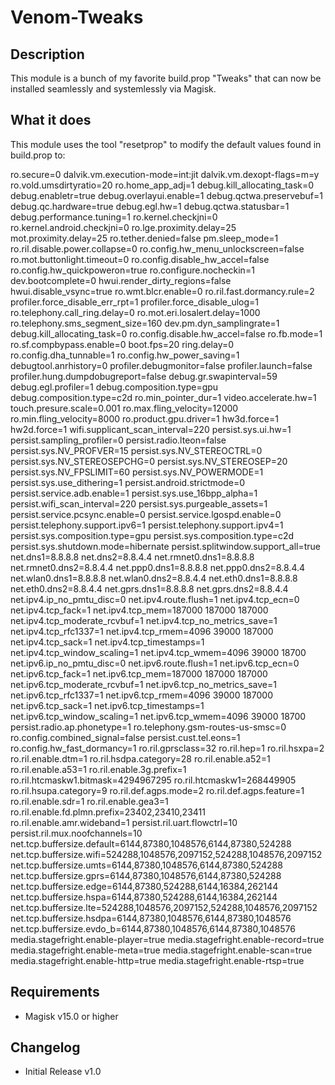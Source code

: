 # Venom-Tweaks
## Description
This module is a bunch of my favorite build.prop "Tweaks" that can now be installed seamlessly and systemlessly via Magisk.

## What it does
This module uses the tool "resetprop" to modify the default values found in build.prop to:

ro.secure=0
dalvik.vm.execution-mode=int:jit
dalvik.vm.dexopt-flags=m=y
ro.vold.umsdirtyratio=20
ro.home_app_adj=1
debug.kill_allocating_task=0
debug.enabletr=true
debug.overlayui.enable=1
debug.qctwa.preservebuf=1
debug.qc.hardware=true
debug.egl.hw=1
debug.qctwa.statusbar=1
debug.performance.tuning=1
ro.kernel.checkjni=0
ro.kernel.android.checkjni=0
ro.lge.proximity.delay=25
mot.proximity.delay=25
ro.tether.denied=false
pm.sleep_mode=1
ro.ril.disable.power.collapse=0
ro.config.hw_menu_unlockscreen=false
ro.mot.buttonlight.timeout=0
ro.config.disable_hw_accel=false 
ro.config.hw_quickpoweron=true
ro.configure.nocheckin=1
dev.bootcomplete=0
hwui.render_dirty_regions=false
hwui.disable_vsync=true
ro.wmt.blcr.enable=0
ro.ril.fast.dormancy.rule=2
profiler.force_disable_err_rpt=1
profiler.force_disable_ulog=1
ro.telephony.call_ring.delay=0
ro.mot.eri.losalert.delay=1000
ro.telephony.sms_segment_size=160
dev.pm.dyn_samplingrate=1
debug.kill_allocating_task=0
ro.config.disable.hw_accel=false
ro.fb.mode=1
ro.sf.compbypass.enable=0
boot.fps=20
ring.delay=0
ro.config.dha_tunnable=1
ro.config.hw_power_saving=1 
debugtool.anrhistory=0
profiler.debugmonitor=false
profiler.launch=false
profiler.hung.dumpdobugreport=false
debug.gr.swapinterval=59
debug.egl.profiler=1
debug.composition.type=gpu
debug.composition.type=c2d
ro.min_pointer_dur=1
video.accelerate.hw=1 
touch.presure.scale=0.001
ro.max.fling_velocity=12000
ro.min.fling_velocity=8000
ro.product.gpu.driver=1
hw3d.force=1
hw2d.force=1
wifi.supplicant_scan_interval=220
persist.sys.ui.hw=1
persist.sampling_profiler=0
persist.radio.lteon=false
persist.sys.NV_PROFVER=15
persist.sys.NV_STEREOCTRL=0
persist.sys.NV_STEREOSEPCHG=0
persist.sys.NV_STEREOSEP=20
persist.sys.NV_FPSLIMIT=60
persist.sys.NV_POWERMODE=1
persist.sys.use_dithering=1
persist.android.strictmode=0
persist.service.adb.enable=1
persist.sys.use_16bpp_alpha=1
persist.wifi_scan_interval=220
persist.sys.purgeable_assets=1
persist.service.pcsync.enable=0 
persist.service.lgospd.enable=0
persist.telephony.support.ipv6=1
persist.telephony.support.ipv4=1
persist.sys.composition.type=gpu
persist.sys.composition.type=c2d
persist.sys.shutdown.mode=hibernate
persist.splitwindow.support_all=true
net.dns1=8.8.8.8
net.dns2=8.8.4.4
net.rmnet0.dns1=8.8.8.8
net.rmnet0.dns2=8.8.4.4
net.ppp0.dns1=8.8.8.8
net.ppp0.dns2=8.8.4.4
net.wlan0.dns1=8.8.8.8
net.wlan0.dns2=8.8.4.4
net.eth0.dns1=8.8.8.8
net.eth0.dns2=8.8.4.4
net.gprs.dns1=8.8.8.8
net.gprs.dns2=8.8.4.4
net.ipv4.ip_no_pmtu_disc=0
net.ipv4.route.flush=1
net.ipv4.tcp_ecn=0
net.ipv4.tcp_fack=1
net.ipv4.tcp_mem=187000 187000 187000
net.ipv4.tcp_moderate_rcvbuf=1
net.ipv4.tcp_no_metrics_save=1
net.ipv4.tcp_rfc1337=1
net.ipv4.tcp_rmem=4096 39000 187000
net.ipv4.tcp_sack=1
net.ipv4.tcp_timestamps=1
net.ipv4.tcp_window_scaling=1
net.ipv4.tcp_wmem=4096 39000 18700
net.ipv6.ip_no_pmtu_disc=0
net.ipv6.route.flush=1
net.ipv6.tcp_ecn=0
net.ipv6.tcp_fack=1
net.ipv6.tcp_mem=187000 187000 187000
net.ipv6.tcp_moderate_rcvbuf=1
net.ipv6.tcp_no_metrics_save=1
net.ipv6.tcp_rfc1337=1
net.ipv6.tcp_rmem=4096 39000 187000
net.ipv6.tcp_sack=1
net.ipv6.tcp_timestamps=1
net.ipv6.tcp_window_scaling=1
net.ipv6.tcp_wmem=4096 39000 18700
persist.radio.ap.phonetype=1
ro.telephony.gsm-routes-us-smsc=0
ro.config.combined_signal=false
persist.cust.tel.eons=1
ro.config.hw_fast_dormancy=1
ro.ril.gprsclass=32
ro.ril.hep=1
ro.ril.hsxpa=2
ro.ril.enable.dtm=1
ro.ril.hsdpa.category=28
ro.ril.enable.a52=1
ro.ril.enable.a53=1
ro.ril.enable.3g.prefix=1
ro.ril.htcmaskw1.bitmask=4294967295
ro.ril.htcmaskw1=268449905
ro.ril.hsupa.category=9
ro.ril.def.agps.mode=2
ro.ril.def.agps.feature=1
ro.ril.enable.sdr=1
ro.ril.enable.gea3=1
ro.ril.enable.fd.plmn.prefix=23402,23410,23411 
ro.ril.enable.amr.wideband=1 
persist.ril.uart.flowctrl=10
persist.ril.mux.noofchannels=10 
net.tcp.buffersize.default=6144,87380,1048576,6144,87380,524288
net.tcp.buffersize.wifi=524288,1048576,2097152,524288,1048576,2097152
net.tcp.buffersize.umts=6144,87380,1048576,6144,87380,524288
net.tcp.buffersize.gprs=6144,87380,1048576,6144,87380,524288
net.tcp.buffersize.edge=6144,87380,524288,6144,16384,262144
net.tcp.buffersize.hspa=6144,87380,524288,6144,16384,262144
net.tcp.buffersize.lte=524288,1048576,2097152,524288,1048576,2097152
net.tcp.buffersize.hsdpa=6144,87380,1048576,6144,87380,1048576
net.tcp.buffersize.evdo_b=6144,87380,1048576,6144,87380,1048576  
media.stagefright.enable-player=true
media.stagefright.enable-record=true
media.stagefright.enable-meta=true
media.stagefright.enable-scan=true
media.stagefright.enable-http=true
media.stagefright.enable-rtsp=true


## Requirements
* Magisk v15.0 or higher

## Changelog 
* Initial Release v1.0



